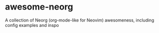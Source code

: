 # awesome-neorg
A collection of Neorg (org-mode-like for Neovim) awesomeness, including config examples and inspo
